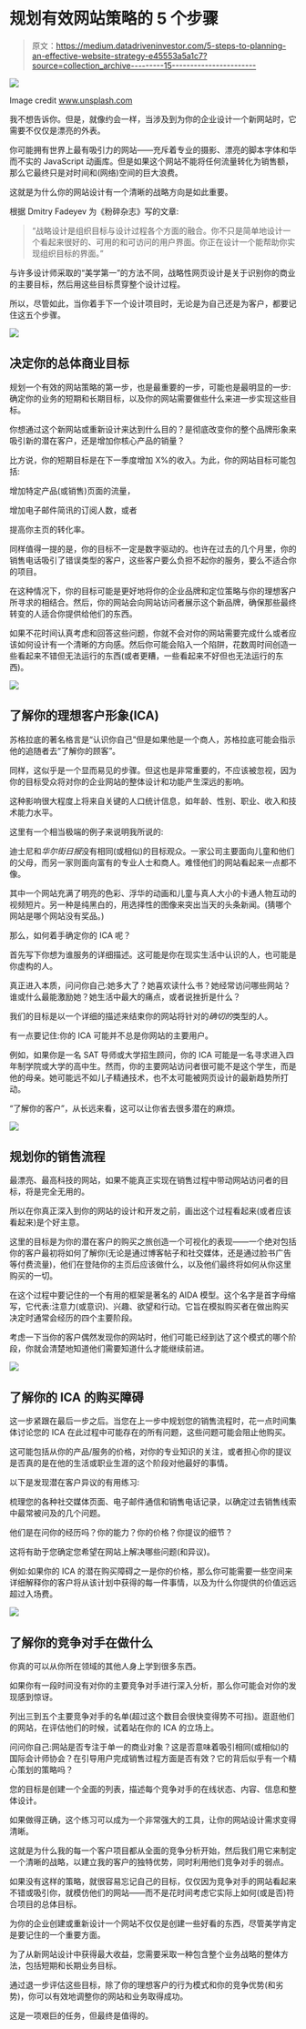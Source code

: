 # 规划有效网站策略的 5 个步骤

> 原文：<https://medium.datadriveninvestor.com/5-steps-to-planning-an-effective-website-strategy-e45553a5a1c7?source=collection_archive---------15----------------------->

![](img/8c46db5bb963d09b22916b012e07825f.png)

Image credit www.unsplash.com

我不想告诉你。但是，就像约会一样，当涉及到为你的企业设计一个新网站时，它需要不仅仅是漂亮的外表。

你可能拥有世界上最有吸引力的网站——充斥着专业的摄影、漂亮的脚本字体和华而不实的 JavaScript 动画库。但是如果这个网站不能将任何流量转化为销售额，那么它最终只是对时间和(网络)空间的巨大浪费。

这就是为什么你的网站设计有一个清晰的战略方向是如此重要。

根据 Dmitry Fadeyev 为《粉碎杂志》写的文章:

> “战略设计是组织目标与设计过程各个方面的融合。你不只是简单地设计一个看起来很好的、可用的和可访问的用户界面。你正在设计一个能帮助你实现组织目标的界面。”

与许多设计师采取的“美学第一”的方法不同，战略性网页设计是关于识别你的商业的主要目标，然后用这些目标贯穿整个设计过程。

所以，尽管如此，当你着手下一个设计项目时，无论是为自己还是为客户，都要记住这五个步骤。

![](img/f4c44deaa8658255a133eddb99c14389.png)

## **决定你的总体商业目标**

规划一个有效的网站策略的第一步，也是最重要的一步，可能也是最明显的一步:确定你的业务的短期和长期目标，以及你的网站需要做些什么来进一步实现这些目标。

你想通过这个新网站或重新设计来达到什么目的？是彻底改变你的整个品牌形象来吸引新的潜在客户，还是增加你核心产品的销量？

比方说，你的短期目标是在下一季度增加 X%的收入。为此，你的网站目标可能包括:

增加特定产品(或销售)页面的流量，

增加电子邮件简讯的订阅人数，或者

提高你主页的转化率。

同样值得一提的是，你的目标不一定是数字驱动的。也许在过去的几个月里，你的销售电话吸引了错误类型的客户，这些客户要么负担不起你的服务，要么不适合你的项目。

在这种情况下，你的目标可能是更好地将你的企业品牌和定位策略与你的理想客户所寻求的相结合。然后，你的网站会向网站访问者展示这个新品牌，确保那些最终转变的人适合你提供给他们的东西。

如果不花时间认真考虑和回答这些问题，你就不会对你的网站需要完成什么或者应该如何设计有一个清晰的方向感。然后你可能会陷入一个陷阱，花数周时间创造一些看起来不错但无法运行的东西(或者更糟，一些看起来不好但也无法运行的东西)。

![](img/787da3843f98238f2e4aea9daf8aa1f6.png)

## **了解你的理想客户形象(ICA)**

苏格拉底的著名格言是“认识你自己”但是如果他是一个商人，苏格拉底可能会指示他的追随者去“了解你的顾客”。

同样，这似乎是一个显而易见的步骤。但这也是非常重要的，不应该被忽视，因为你的目标受众将对你的企业网站的整体设计和功能产生深远的影响。

这种影响很大程度上将来自关键的人口统计信息，如年龄、性别、职业、收入和技术能力水平。

这里有一个相当极端的例子来说明我所说的:

迪士尼和*华尔街日报*没有相同(或相似)的目标观众。一家公司主要面向儿童和他们的父母，而另一家则面向富有的专业人士和商人。难怪他们的网站看起来一点都不像。

其中一个网站充满了明亮的色彩、浮华的动画和儿童与真人大小的卡通人物互动的视频短片。另一种是纯黑白的，用选择性的图像来突出当天的头条新闻。(猜哪个网站是哪个网站没有奖品。)

那么，如何着手确定你的 ICA 呢？

首先写下你想为谁服务的详细描述。这可能是你在现实生活中认识的人，也可能是你虚构的人。

真正进入本质，问问你自己:她多大了？她喜欢读什么书？她经常访问哪些网站？谁或什么最能激励她？她生活中最大的痛点，或者说挫折是什么？

我们的目标是以一个详细的描述来结束你的网站将针对的*确切的*类型的人。

有一点要记住:你的 ICA 可能并不总是你网站的主要用户。

例如，如果你是一名 SAT 导师或大学招生顾问，你的 ICA 可能是一名寻求进入四年制学院或大学的高中生。然而，你的主要网站访问者很可能不是这个学生，而是他的母亲。她可能远不如儿子精通技术，也不太可能被网页设计的最新趋势所打动。

“了解你的客户”，从长远来看，这可以让你省去很多潜在的麻烦。

![](img/494f5c298c22299d31e8a5e66da3b4bb.png)

## **规划你的销售流程**

最漂亮、最高科技的网站，如果不能真正实现在销售过程中带动网站访问者的目标，将是完全无用的。

所以在你真正深入到你的网站的设计和开发之前，画出这个过程看起来(或者应该看起来)是个好主意。

这里的目标是为你的潜在客户的购买之旅创造一个可视化的表现——一个绝对包括你的客户最初将如何了解你(无论是通过博客帖子和社交媒体，还是通过脸书广告等付费流量)，他们在登陆你的主页后应该做什么，以及他们最终将如何从你这里购买的一切。

在这个过程中要记住的一个有用的框架是著名的 AIDA 模型。这个名字是首字母缩写，它代表:注意力(或意识)、兴趣、欲望和行动。它旨在模拟购买者在做出购买决定时通常会经历的四个主要阶段。

考虑一下当你的客户偶然发现你的网站时，他们可能已经到达了这个模式的哪个阶段，你就会清楚地知道他们需要知道什么才能继续前进。

![](img/32829d09d7fe6f4cfc6b98eb8c7fd89c.png)

## **了解你的 ICA 的购买障碍**

这一步紧跟在最后一步之后。当您在上一步中规划您的销售流程时，花一点时间集体讨论您的 ICA 在此过程中可能存在的所有问题，这些问题可能会阻止他购买。

这可能包括从你的产品/服务的价格，对你的专业知识的关注，或者担心你的提议是否真的是在他的生活或职业生涯的这个阶段对他最好的事情。

以下是发现潜在客户异议的有用练习:

梳理您的各种社交媒体页面、电子邮件通信和销售电话记录，以确定过去销售线索中最常被问及的几个问题。

他们是在问你的经历吗？你的能力？你的价格？你提议的细节？

这将有助于您确定您希望在网站上解决哪些问题(和异议)。

例如:如果你的 ICA 的潜在购买障碍之一是你的价格，那么你可能需要一些空间来详细解释你的客户将从该计划中获得的每一件事情，以及为什么你提供的价值远远超过入场费。

![](img/803f5aeb14e7c5ec3a316224520a2a6e.png)

## **了解你的竞争对手在做什么**

你真的可以从你所在领域的其他人身上学到很多东西。

如果你有一段时间没有对你的主要竞争对手进行深入分析，那么你可能会对你的发现感到惊讶。

列出三到五个主要竞争对手的名单(超过这个数目会很快变得势不可挡)。逛逛他们的网站，在评估他们的时候，试着站在你的 ICA 的立场上。

问问你自己:网站是否专注于单一的商业对象？这是否意味着吸引相同(或相似)的国际会计师协会？在引导用户完成销售过程方面是否有效？它的背后似乎有一个精心策划的策略吗？

您的目标是创建一个全面的列表，描述每个竞争对手的在线状态、内容、信息和整体设计。

如果做得正确，这个练习可以成为一个非常强大的工具，让你的网站设计需求变得清晰。

这就是为什么我的每一个客户项目都从全面的竞争分析开始，然后我们用它来制定一个清晰的战略，以建立我的客户的独特优势，同时利用他们竞争对手的弱点。

如果没有这样的策略，就很容易忘记自己的目标，仅仅因为竞争对手的网站看起来不错或吸引你，就模仿他们的网站——而不是花时间考虑它实际上如何(或是否)符合项目的总体目标。

为你的企业创建或重新设计一个网站不仅仅是创建一些好看的东西，尽管美学肯定是要记住的一个重要方面。

为了从新网站设计中获得最大收益，您需要采取一种包含整个业务战略的整体方法，包括短期和长期业务目标。

通过退一步评估这些目标，除了你的理想客户的行为模式和你的竞争优势(和劣势)，你可以有效地调整你的网站和业务取得成功。

这是一项艰巨的任务，但最终是值得的。